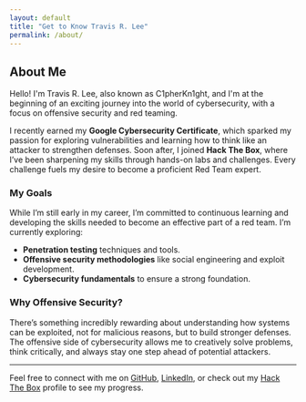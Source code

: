 ```yaml
---
layout: default
title: "Get to Know Travis R. Lee"
permalink: /about/
---
```


## About Me

Hello! I'm Travis R. Lee, also known as C1pherKn1ght, and I'm at the beginning of an exciting journey into the world of cybersecurity, with a focus on offensive security and red teaming.

I recently earned my **Google Cybersecurity Certificate**, which sparked my passion for exploring vulnerabilities and learning how to think like an attacker to strengthen defenses. Soon after, I joined **Hack The Box**, where I’ve been sharpening my skills through hands-on labs and challenges. Every challenge fuels my desire to become a proficient Red Team expert.

### My Goals

While I’m still early in my career, I’m committed to continuous learning and developing the skills needed to become an effective part of a red team. I’m currently exploring:

- **Penetration testing** techniques and tools.
- **Offensive security methodologies** like social engineering and exploit development.
- **Cybersecurity fundamentals** to ensure a strong foundation.

### Why Offensive Security?

There’s something incredibly rewarding about understanding how systems can be exploited, not for malicious reasons, but to build stronger defenses. The offensive side of cybersecurity allows me to creatively solve problems, think critically, and always stay one step ahead of potential attackers.

---

Feel free to connect with me on [GitHub](https://github.com/Travrl12), [LinkedIn](https://www.linkedin.com/in/travisrlee), or check out my [Hack The Box](https://app.hackthebox.com/profile/2105172) profile to see my progress.
